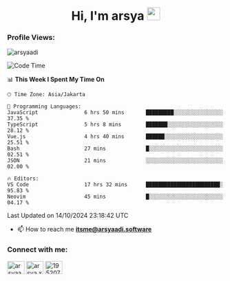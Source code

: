 <h1 align="center">Hi, I'm arsya 
  <img src="https://media.giphy.com/media/hvRJCLFzcasrR4ia7z/giphy.gif" width="30px"/>
</h1>

<p align="left"> <h3>Profile Views:</h3> <img src="https://komarev.com/ghpvc/?username=arsyaadi&label=Profile%20views&color=0e75b6&style=flat" alt="arsyaadi" /> </p>

<!--START_SECTION:waka-->
![Code Time](http://img.shields.io/badge/Code%20Time-3%2C313%20hrs%2027%20mins-blue)

📊 **This Week I Spent My Time On** 

```text
🕑︎ Time Zone: Asia/Jakarta

💬 Programming Languages: 
JavaScript               6 hrs 50 mins       █████████░░░░░░░░░░░░░░░░   37.35 % 
TypeScript               5 hrs 8 mins        ███████░░░░░░░░░░░░░░░░░░   28.12 % 
Vue.js                   4 hrs 40 mins       ██████░░░░░░░░░░░░░░░░░░░   25.51 % 
Bash                     27 mins             █░░░░░░░░░░░░░░░░░░░░░░░░   02.51 % 
JSON                     21 mins             ░░░░░░░░░░░░░░░░░░░░░░░░░   02.00 % 

🔥 Editors: 
VS Code                  17 hrs 32 mins      ████████████████████████░   95.83 % 
Neovim                   45 mins             █░░░░░░░░░░░░░░░░░░░░░░░░   04.17 % 
```


 Last Updated on 14/10/2024 23:18:42 UTC
<!--END_SECTION:waka-->

- 📫 How to reach me **itsme@arsyaadi.software**


<h3 align="left">Connect with me:</h3>
<p align="left">
<a href="https://linkedin.com/in/arsyaadi" target="blank"><img align="center" src="https://raw.githubusercontent.com/rahuldkjain/github-profile-readme-generator/master/src/images/icons/Social/linked-in-alt.svg" alt="arsyaadi" height="30" width="40" /></a>
<a href="https://fb.com/arsya.xkz" target="blank"><img align="center" src="https://raw.githubusercontent.com/rahuldkjain/github-profile-readme-generator/master/src/images/icons/Social/facebook.svg" alt="arsya.xkz" height="30" width="40" /></a>
<a href="https://stackoverflow.com/users/19520749" target="blank"><img align="center" src="https://raw.githubusercontent.com/rahuldkjain/github-profile-readme-generator/master/src/images/icons/Social/stack-overflow.svg" alt="19520749" height="30" width="40" /></a>
</p>
